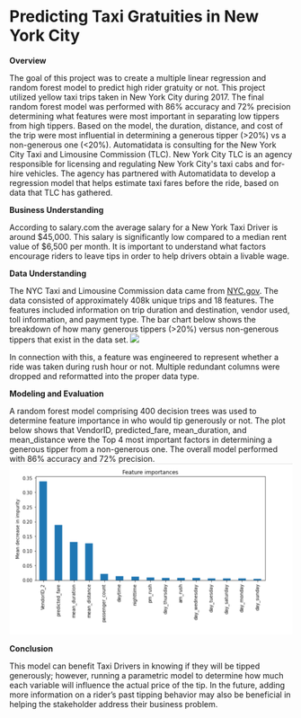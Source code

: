 # Predicting Taxi Gratuities in New York City

**Overview**

The goal of this project was to create a multiple linear regression and random forest model to predict high rider gratuity or not. This project utilized yellow taxi trips taken in New York City during 2017. The final random forest model was performed with 86% accuracy and 72% precision determining what features were most important in separating low tippers from high tippers. Based on the model, the duration, distance, and cost of the trip were most influential in determining a generous tipper (>20%) vs a non-generous one (<20%). 
Automatidata is consulting for the New York City Taxi and Limousine Commission (TLC). New York City TLC is an agency responsible for licensing and regulating New York City's taxi cabs and for-hire vehicles. The agency has partnered with Automatidata to develop a regression model that helps estimate taxi fares before the ride, based on data that TLC has gathered. 

**Business Understanding**

According to salary.com the average salary for a New York Taxi Driver is around $45,000. This salary is significantly low compared to a median rent value of $6,500 per month. It is important to understand what factors encourage riders to leave tips in order to help drivers obtain a livable wage. 

**Data Understanding**

The NYC Taxi and Limousine Commission data came from [NYC.gov](https://www.nyc.gov/site/tlc/about/tlc-trip-record-data.page). The data consisted of approximately 408k unique trips and 18 features. The features included information on trip duration and destination, vendor used, toll information, and payment type. The bar chart below shows the breakdown of how many generous tippers (>20%) versus non-generous tippers that exist in the data set. 
![](https://github.com/RedaGrace/Taxi-Cab-Fares-Prediction/blob/main/images/tippers.png)

In connection with this, a feature was engineered to represent whether a ride was taken during rush hour or not. Multiple redundant columns were dropped and reformatted into the proper data type.  

**Modeling and Evaluation**

A random forest model comprising 400 decision trees was used to determine feature importance in who would tip generously or not. The plot below shows that VendorID, predicted_fare, mean_duration, and mean_distance were the Top 4 most important factors in determining a generous tipper from a non-generous one. The overall model performed with 86% accuracy and 72% precision. 
![](images/feature-importances.png)

**Conclusion**

This model can benefit Taxi Drivers in knowing if they will be tipped generously; however, running a parametric model to determine how much each variable will influence the actual price of the tip. In the future, adding more information on a rider’s past tipping behavior may also be beneficial in helping the stakeholder address their business problem. 

